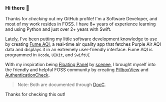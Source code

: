 ### Hi there 👋

Thanks for _checking_ out my GitHub profile! I'm a Software Developer, and most of my work resides in FOSS. I have 8+ years of experience learning and using Python and just over 2+ years with Swift.

Lately, I've been putting my little software development knowledge to use by creating [Fume AQI](https://fumeaqi.page.link/AppStore), a real-time air quality app that fetches Purple Air AQI data and displays it in an extremely user-friendly interface. Fume AQI is programmed in `Xcode`, `UIKit`, and `SwiftUI`

With my inspiration being [Floating Panel](https://github.com/scenee/FloatingPanel) by [scenee](https://github.com/scenee), I brought myself into the friendly and helpful FOSS community by creating [PillboxView](https://github.com/Awesomeplayer165/PillboxView) and [AuthenticationCheck](https://github.com/Awesomeplayer165/AuthenticationCheck).
> Note: Both are documented through [DocC](https://developer.apple.com/documentation/docc).

Thanks for checking this out!
